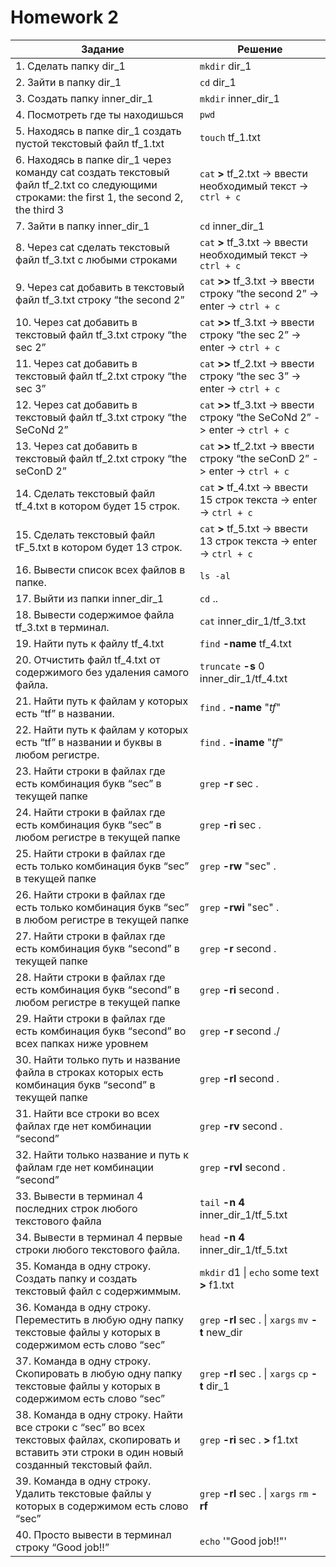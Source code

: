 # Homework 2


| Задание | Решение |
|---------|---------|
| 1. Сделать папку dir_1 | `mkdir` dir_1 |
| 2. Зайти в папку dir_1| `cd` dir_1 |
| 3. Создать папку inner_dir_1 | `mkdir` inner_dir_1 |
| 4. Посмотреть где ты находишься | `pwd` |
| 5. Находясь в папке dir_1 создать пустой текстовый файл tf_1.txt | `touch` tf_1.txt |
| 6. Находясь в папке dir_1 через команду cat создать текстовый файл tf_2.txt со следующими строками: the first 1, the second 2, the third 3 | `cat` **>** tf_2.txt -> ввести необходимый текст -> `ctrl + c` |
| 7. Зайти в папку inner_dir_1 | `cd` inner_dir_1 |
| 8. Через cat сделать текстовый файл tf_3.txt  c любыми строками | `cat` **>** tf_3.txt -> ввести необходимый текст -> `ctrl + c` |
| 9. Через cat добавить в текстовый файл tf_3.txt строку “the second 2” | `cat` **>>** tf_3.txt -> ввести строку “the second 2” -> enter -> `ctrl + c` |
| 10. Через cat добавить в текстовый файл tf_3.txt строку “the sec 2” | `cat` **>>** tf_3.txt -> ввести строку “the sec 2” -> enter -> `ctrl + c` |
| 11. Через cat добавить в текстовый файл tf_2.txt строку “the sec 3” | `cat` **>>** tf_2.txt -> ввести строку “the sec 3” -> enter -> `ctrl + c` |
| 12. Через cat добавить в текстовый файл tf_3.txt строку “the SeCoNd 2” | `cat` **>>** tf_3.txt -> ввести строку “the SeCoNd 2” -> enter -> `ctrl + c` |
| 13. Через cat добавить в текстовый файл tf_2.txt строку “the seConD 2” | `cat` **>>** tf_2.txt -> ввести строку “the seConD 2” -> enter -> `ctrl + c` |
| 14. Сделать текстовый файл tf_4.txt в котором будет 15 строк. | `cat` **>** tf_4.txt -> ввести 15 строк текста -> enter -> `ctrl + c` |
| 15. Сделать текстовый файл tF_5.txt в котором будет 13 строк. | `cat` **>** tf_5.txt -> ввести 13 строк текста -> enter -> `ctrl + c` |
| 16. Вывести список всех файлов в папке. | `ls -al` |
| 17. Выйти из папки inner_dir_1 | `cd` .. |
| 18. Вывести содержимое файла tf_3.txt в терминал. | `cat` inner_dir_1/tf_3.txt |
| 19. Найти путь к файлу tf_4.txt | `find` **-name** tf_4.txt |
| 20. Отчистить файл tf_4.txt от содержимого без удаления самого файла. | `truncate` **-s** 0 inner_dir_1/tf_4.txt |
| 21. Найти путь к файлам у которых есть  “tf” в названии. | `find` . **-name** "*tf*" |
| 22. Найти путь к файлам у которых есть  “tf” в названии и буквы в любом регистре. | `find` . **-iname** "*tf*" |
| 23. Найти строки в файлах где есть комбинация букв “sec” в текущей папке | `grep` **-r** sec . |
| 24. Найти строки в файлах где есть комбинация букв “sec” в любом регистре в текущей папке | `grep` **-ri** sec . |
| 25. Найти строки в файлах где есть только комбинация букв “sec” в текущей папке | `grep` **-rw** "sec" . |
| 26. Найти строки в файлах где есть только комбинация букв “sec” в любом регистре в текущей папке | `grep` **-rwi** "sec" . |
| 27. Найти строки в файлах где есть комбинация букв “second” в текущей папке | `grep` **-r** second . |
| 28. Найти строки в файлах где есть комбинация букв “second” в любом регистре в текущей папке | `grep` **-ri** second . |
| 29. Найти строки в файлах где есть комбинация букв “second” во всех папках ниже уровнем | `grep` **-r** second ./ |
| 30. Найти только путь и название файла в строках которых есть комбинация букв “second” в текущей папке | `grep` **-rl** second . |
| 31. Найти все строки во всех файлах где нет комбинации “second” | `grep` **-rv** second . |
| 32. Найти только название и путь к файлам где нет комбинации “second” | `grep` **-rvl** second . |
| 33. Вывести в терминал 4 последних строк любого текстового файла | `tail` **-n 4** inner_dir_1/tf_5.txt |
| 34. Вывести в терминал 4 первые строки любого текстового файла. | `head` **-n 4** inner_dir_1/tf_5.txt |
| 35. Команда в одну строку. Создать папку и создать текстовый файл с содержиммым. | `mkdir` d1 \| `echo` some text **>** f1.txt |
| 36. Команда в одну строку. Переместить в любую одну папку текстовые файлы у которых в содержимом есть слово “sec” | `grep` **-rl** sec . \| `xargs` `mv` **-t** new_dir |
| 37. Команда в одну строку. Скопировать в любую одну папку текстовые файлы у которых в содержимом есть слово “sec” | `grep` **-rl** sec . \| `xargs` `cp` **-t** dir_1 |
| 38. Команда в одну строку. Найти все строки c “sec” во всех текстовых файлах, скопировать и вставить эти строки в один новый созданный текстовый файл. | `grep` **-ri** sec . **>** f1.txt |
| 39. Команда в одну строку. Удалить текстовые файлы у которых в содержимом есть слово “sec” | `grep` **-rl** sec . \| `xargs` `rm` **-rf** |
| 40. Просто вывести в терминал строку “Good job!!” | `echo` '"Good job!!"' |
